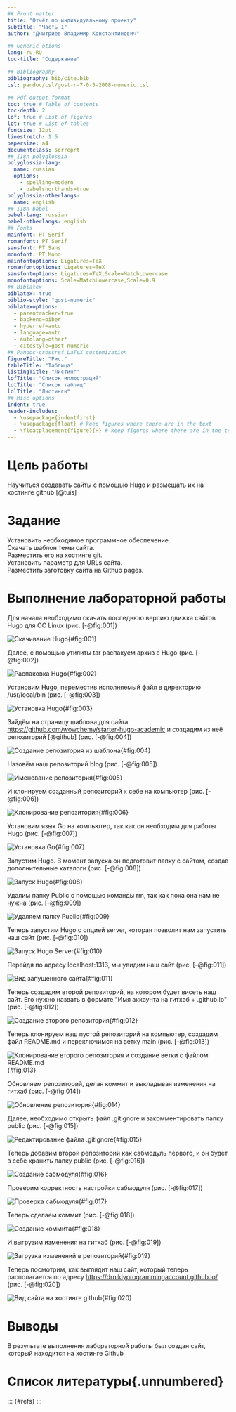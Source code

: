 ```yaml
---
## Front matter
title: "Отчёт по индивидуальному проекту"
subtitle: "Часть 1"
author: "Дмитриев Владимир Константинович"

## Generic otions
lang: ru-RU
toc-title: "Содержание"

## Bibliography
bibliography: bib/cite.bib
csl: pandoc/csl/gost-r-7-0-5-2008-numeric.csl

## Pdf output format
toc: true # Table of contents
toc-depth: 2
lof: true # List of figures
lot: true # List of tables
fontsize: 12pt
linestretch: 1.5
papersize: a4
documentclass: scrreprt
## I18n polyglossia
polyglossia-lang:
  name: russian
  options:
	- spelling=modern
	- babelshorthands=true
polyglossia-otherlangs:
  name: english
## I18n babel
babel-lang: russian
babel-otherlangs: english
## Fonts
mainfont: PT Serif
romanfont: PT Serif
sansfont: PT Sans
monofont: PT Mono
mainfontoptions: Ligatures=TeX
romanfontoptions: Ligatures=TeX
sansfontoptions: Ligatures=TeX,Scale=MatchLowercase
monofontoptions: Scale=MatchLowercase,Scale=0.9
## Biblatex
biblatex: true
biblio-style: "gost-numeric"
biblatexoptions:
  - parentracker=true
  - backend=biber
  - hyperref=auto
  - language=auto
  - autolang=other*
  - citestyle=gost-numeric
## Pandoc-crossref LaTeX customization
figureTitle: "Рис."
tableTitle: "Таблица"
listingTitle: "Листинг"
lofTitle: "Список иллюстраций"
lotTitle: "Список таблиц"
lolTitle: "Листинги"
## Misc options
indent: true
header-includes:
  - \usepackage{indentfirst}
  - \usepackage{float} # keep figures where there are in the text
  - \floatplacement{figure}{H} # keep figures where there are in the text
---
```


# Цель работы

Научиться создавать сайты с помощью Hugo и размещать их на хостинге github [@tuis]

# Задание

Установить необходимое программное обеспечение.  
Скачать шаблон темы сайта.  
Разместить его на хостинге git.  
Установить параметр для URLs сайта.  
Разместить заготовку сайта на Github pages.

# Выполнение лабораторной работы

Для начала необходимо скачать последнюю версию движка сайтов Hugo для ОС Linux (рис. [-@fig:001])

![Скачивание Hugo](image/1.png){#fig:001}

Далее, с помощью утилиты tar распакуем архив с Hugo (рис. [-@fig:002])

![Распаковка Hugo](image/2.png){#fig:002}

Установим Hugo, переместив исполняемый файл в директорию /usr/local/bin (рис. [-@fig:003])

![Установка Hugo](image/3.png){#fig:003}

Зайдём на страницу шаблона для сайта https://github.com/wowchemy/starter-hugo-academic и создадим из неё репозиторий [@github] (рис. [-@fig:004])

![Создание репозитория из шаблона](image/4.png){#fig:004}

Назовём наш репозиторий blog (рис. [-@fig:005])

![Именование репозитория](image/5.png){#fig:005}

И клонируем созданный репозиторий к себе на компьютер (рис. [-@fig:006])

![Клонирование репозитория](image/6.png){#fig:006}

Установим язык Go на компьютер, так как он необходим для работы Hugo (рис. [-@fig:007])

![Установка Go](image/7.png){#fig:007}

Запустим Hugo. В момент запуска он подготовит папку с сайтом, создав дополнительные каталоги (рис. [-@fig:008])

![Запуск Hugo](image/8.png){#fig:008}

Удалим папку Public с помощью команды rm, так как пока она нам не нужна (рис. [-@fig:009])

![Удаляем папку Public](image/9.png){#fig:009}

Теперь запустим Hugo с опцией server, которая позволит нам запустить наш сайт (рис. [-@fig:010])

![Запуск Hugo Server](image/10.png){#fig:010}

Перейдя по адресу localhost:1313, мы увидим наш сайт (рис. [-@fig:011])

![Вид запущенного сайта](image/11.png){#fig:011}

Теперь создадим второй репозиторий, на котором будет висеть наш сайт. Его нужно назвать в формате "Имя аккаунта на гитхаб + .github.io" (рис. [-@fig:012])

![Создание второго репозитория](image/12.png){#fig:012}

Теперь клонируем наш пустой репозиторий на компьютер, создадим файл README.md и переключимся на ветку main (рис. [-@fig:013])

![Клонирование второго репозитория и создание ветки с файлом README.md](image/13.png){#fig:013}

Обновляем репозиторий, делая коммит и выкладывая изменения на гитхаб (рис. [-@fig:014])

![Обновление репозитория](image/14.png){#fig:014}

Далее, необходимо открыть файл .gitignore и закомментировать папку public (рис. [-@fig:015])

![Редактирование файла .gitignore](image/15.png){#fig:015}

Теперь добавим второй репозиторий как сабмодуль первого, и он будет в себе хранить папку public (рис. [-@fig:016])

![Создание сабмодуля](image/16.png){#fig:016}

Проверим корректность настройки сабмодуля (рис. [-@fig:017])

![Проверка сабмодуля](image/17.png){#fig:017}

Теперь сделаем коммит (рис. [-@fig:018])

![Создание коммита](image/18.png){#fig:018}

И выгрузим изменения на гитхаб (рис. [-@fig:019])

![Загрузка изменений в репозиторий](image/19.png){#fig:019}

Теперь посмотрим, как выглядит наш сайт, который теперь располагается по адресу https://drnikiyprogrammingaccount.github.io/ (рис. [-@fig:020])

![Вид сайта на хостинге github](image/20.png){#fig:020}

# Выводы

В результате выполнения лабораторной работы был создан сайт, который находится на хостинге Github

# Список литературы{.unnumbered}

::: {#refs}
:::
